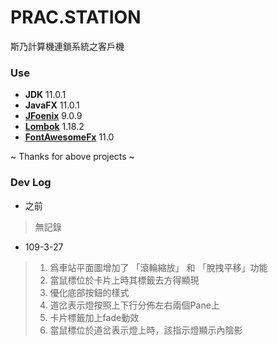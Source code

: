 # **PRAC.STATION**
斯乃計算機連鎖系統之客戶機

### Use
  - **JDK** 11.0.1
  - **JavaFX** 11.0.1
  - **[JFoenix](https://github.com/jfoenixadmin/JFoenix)** 9.0.9
  - **[Lombok](https://github.com/rzwitserloot/lombok)** 1.18.2
  - **[FontAwesomeFx](https://bitbucket.org/Jerady/fontawesomefx)** 11.0

  ~ Thanks for above projects ~
  
### Dev Log
- 之前
>  無記錄
    
- 109-3-27
>  1. 爲車站平面圖增加了 「滾輪縮放」 和 「脫拽平移」功能
>  2. 當鼠標位於卡片上時其標籤去方得顯現
>  3. 優化底部按鈕的樣式
>  4. 道岔表示燈按照上下行分佈左右兩個Pane上
>  5. 卡片標籤加上fade動效
>  6. 當鼠標位於道岔表示燈上時，該指示燈顯示內陰影